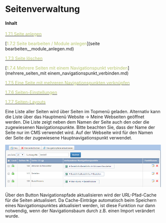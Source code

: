 # Seitenverwaltung

#### Inhalt

[<span style="color:#B7C66E">1.7.1 Seite anlegen</span>](seite_anlegen.md)

[<span style="color:#B7C66E">1.7.2 Seite bearbeiten / Module anlegen</span>](seite bearbeiten__module_anlegen.md)

[<span style="color:#B7C66E">1.7.3 Seite löschen</span>](seite_loschen.md)

[<span style="color:#B7C66E">1.7.4 Mehrere Seiten mit einem Navigationspunkt verbinden</span>](mehrere_seiten_mit einem_navigationspunkt_verbinden.md)

[<span style="color:#B7C66E">1.7.5 Eine Seite mit mehreren Navigationspunkten verknüpfen</span>](eine_seite_mit_mehreren_navigationspunkten.verknupfen.md)

[<span style="color:#B7C66E">1.7.6 Seiten-Einstellungen</span>](seiten_einstellungen.md)

[<span style="color:#B7C66E">1.7.7 Seiten-Layouts</span>](seiten-layouts.md)

Eine Liste aller Seiten wird über Seiten im Topmenü geladen. Alternativ kann die Liste über das Hauptmenü Website → Meine Webseiten geöffnet werden. Die Liste zeigt neben dem Namen der Seite auch den oder die zugewiesenen Navigationspunkte. Bitte beachten Sie, dass der Name der Seite nur im CMS verwendet wird. Auf der Webseite wird für den Namen der Seite der zugewiesene Hauptnavigationspunkt verwendet.

![](bild15.png)

Über den Button Navigationspfade aktualisieren wird der URL-Pfad-Cache für die Seiten aktualisiert. Da Cache-Einträge automatisch beim Speichern eines Navigationspunktes aktualisiert werden, ist diese Funktion nur dann notwendig, wenn der Navigationsbaum durch z.B. einen Import verändert wurde.


